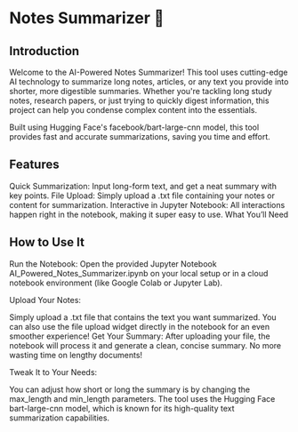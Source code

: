 # Notes Summarizer 📝

## Introduction
Welcome to the AI-Powered Notes Summarizer! This tool uses cutting-edge AI technology to summarize long notes, articles, or any text you provide into shorter, more digestible summaries. Whether you're tackling long study notes, research papers, or just trying to quickly digest information, this project can help you condense complex content into the essentials.

Built using Hugging Face's facebook/bart-large-cnn model, this tool provides fast and accurate summarizations, saving you time and effort.

## Features
Quick Summarization: Input long-form text, and get a neat summary with key points.
File Upload: Simply upload a .txt file containing your notes or content for summarization.
Interactive in Jupyter Notebook: All interactions happen right in the notebook, making it super easy to use.
What You’ll Need

## How to Use It
Run the Notebook: Open the provided Jupyter Notebook AI_Powered_Notes_Summarizer.ipynb on your local setup or in a cloud notebook environment (like Google Colab or Jupyter Lab).

Upload Your Notes:

Simply upload a .txt file that contains the text you want summarized.
You can also use the file upload widget directly in the notebook for an even smoother experience!
Get Your Summary: After uploading your file, the notebook will process it and generate a clean, concise summary. No more wasting time on lengthy documents!

Tweak It to Your Needs:

You can adjust how short or long the summary is by changing the max_length and min_length parameters.
The tool uses the Hugging Face bart-large-cnn model, which is known for its high-quality text summarization capabilities.
